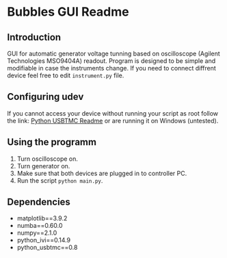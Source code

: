 # Bubbles GUI Readme
## Introduction
GUI for automatic generator voltage tunning based on oscilloscope (Agilent Technologies MSO9404A) readout.
Program is designed to be simple and modifiable in case the instruments change.
If you need to connect diffrent device feel free to edit `instrument.py` file.

## Configuring udev
If you cannot access your device without running your script as root follow the link: [Python USBTMC Readme](http://alexforencich.com/wiki/en/python-usbtmc/readme)
or are running it on Windows (untested).

## Using the programm
1. Turn oscilloscope on.
2. Turn generator on.
3. Make sure that both devices are plugged in to controller PC.
4. Run the script `python main.py`.

## Dependencies
* matplotlib==3.9.2
* numba==0.60.0
* numpy==2.1.0
* python_ivi==0.14.9
* python_usbtmc==0.8
